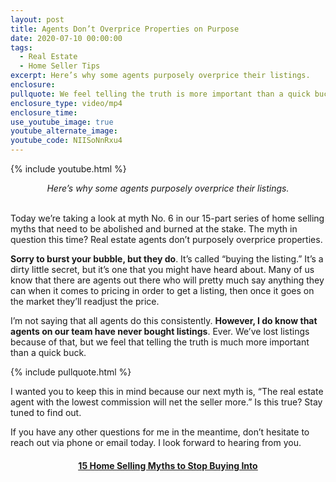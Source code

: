 ```yaml
---
layout: post
title: Agents Don’t Overprice Properties on Purpose
date: 2020-07-10 00:00:00
tags:
  - Real Estate
  - Home Seller Tips
excerpt: Here’s why some agents purposely overprice their listings.
enclosure:
pullquote: We feel telling the truth is more important than a quick buck.
enclosure_type: video/mp4
enclosure_time:
use_youtube_image: true
youtube_alternate_image:
youtube_code: NIISoNnRxu4
---
```


{% include youtube.html %}

<center><em>Here&rsquo;s why some agents purposely overprice their listings.</em></center>

<br>Today we’re taking a look at myth No. 6 in our 15-part series of home selling myths that need to be abolished and burned at the stake. The myth in question this time? Real estate agents don’t purposely overprice properties.

**Sorry to burst your bubble, but they do**. It’s called “buying the listing.” It’s a dirty little secret, but it’s one that you might have heard about. Many of us know that there are agents out there who will pretty much say anything they can when it comes to pricing in order to get a listing, then once it goes on the market they’ll readjust the price.

I’m not saying that all agents do this consistently. **However, I do know that agents on our team have never bought listings**. Ever. We’ve lost listings because of that, but we feel that telling the truth is much more important than a quick buck.

{% include pullquote.html %}

I wanted you to keep this in mind because our next myth is, “The real estate agent with the lowest commission will net the seller more.” Is this true? Stay tuned to find out.

If you have any other questions for me in the meantime, don’t hesitate to reach out via phone or email today. I look forward to hearing from you.

<center><h4><u><strong><a target="_blank" href="https://www.youtube.com/playlist?list=PL4Ay_MVLm6QGE37Lr8a94OqNrVBj-zDIw">15 Home Selling Myths to Stop Buying Into</a></strong></u></h4></center>